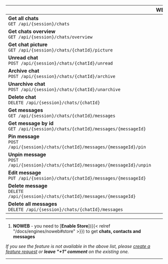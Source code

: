 |                                                                                        | WEBJS | NOWEB | GOWS  |
|----------------------------------------------------------------------------------------|:-----:|:-----:|:-----:|
| **Get all chats** <br> `GET /api/{session}/chats`                                      |  ✔️   |  ✔️¹  |  ✔️   |
| **Get chats overview** <br> `GET /api/{session}/chats/overview`                        |  ✔️   |  ✔️¹  |  ✔️   |
| **Get chat picture** <br> `GET /api/{session}/chats/{chatId}/picture`                  |  ✔️   |  ✔️¹  |  ✔️   |
| **Unread chat** <br> `POST /api/{session}/chats/{chatId}/unread`                       |  ✔️   |  ✔️¹  |       |
| **Archive chat** <br> `POST /api/{session}/chats/{chatId}/archive`                     |  ✔️   |  ✔️¹  |       |
| **Unarchive chat** <br> `POST /api/{session}/chats/{chatId}/unarchive`                 |  ✔️   |  ✔️¹  |       |
| **Delete chat** <br> `DELETE /api/{session}/chats/{chatId}`                            |  ✔️   |       |       |
| **Get messages** <br> `GET /api/{session}/chats/{chatId}/messages`                     |  ✔️   |  ✔️¹  |  ✔️   |
| **Get message by id** <br> `GET /api/{session}/chats/{chatId}/messages/{messageId}`    |  ✔️   |  ✔️¹  |  ✔️   |
| **Pin message** <br> `POST /api/{session}/chats/{chatId}/messages/{messageId}/pin`     |  ✔️   |  ✔️   |       |
| **Unpin message** <br> `POST /api/{session}/chats/{chatId}/messages/{messageId}/unpin` |  ✔️   |  ✔️   |       |
| **Edit message** <br> `PUT /api/{session}/chats/{chatId}/messages/{messageId}`         |  ✔️   |  ✔️   |       |
| **Delete message** <br> `DELETE /api/{session}/chats/{chatId}/messages/{messageId}`    |  ✔️   |  ✔️   |       |
| **Delete all messages** <br> `DELETE /api/{session}/chats/{chatId}/messages`           |  ✔️   |       |       |

****
1. **NOWEB** - you need to [**Enable Store**]({{< relref "/docs/engines/noweb#store" >}}) to get **chats, contacts and messages**

_If you see the feature is not available in the above list, please [create a feature request](https://github.com/devlikeapro/waha/issues/new/choose) or **leave "+1" comment** on the existing one._
****
